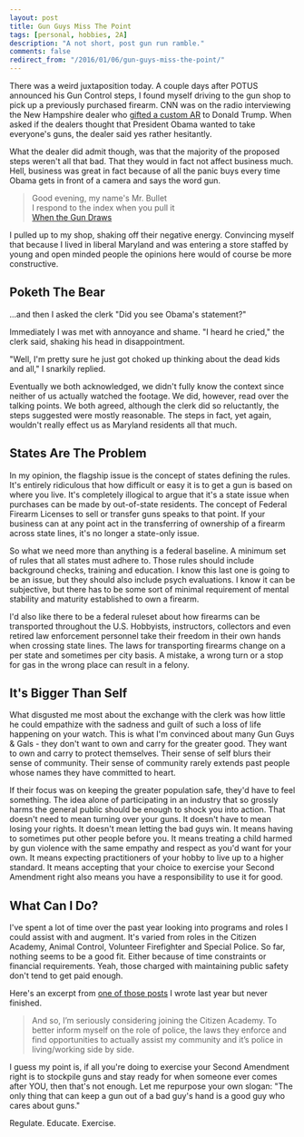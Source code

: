 ```yaml
---
layout: post
title: Gun Guys Miss The Point
tags: [personal, hobbies, 2A]
description: "A not short, post gun run ramble."
comments: false
redirect_from: "/2016/01/06/gun-guys-miss-the-point/"
---
```


There was a weird juxtaposition today. A couple days after POTUS announced his Gun Control steps, I found myself driving to the gun shop to pick up a previously purchased firearm. CNN was on the radio interviewing the New Hampshire dealer who [gifted a custom AR](http://www.cnn.com/2016/01/05/politics/donald-trump-ar-15-gift-new-hampshire/) to Donald Trump. When asked if the dealers thought that President Obama wanted to take everyone's guns, the dealer said yes rather hesitantly.

What the dealer did admit though, was that the majority of the proposed steps weren't all that bad. That they would in fact not affect business much. Hell, business was great in fact because of all the panic buys every time Obama gets in front of a camera and says the word gun.

> Good evening, my name's Mr. Bullet<br />
> I respond to the index when you pull it<br />
> [When the Gun Draws](http://genius.com/Pharoahe-monch-when-the-gun-draws-lyrics)

I pulled up to my shop, shaking off their negative energy. Convincing myself that because I lived in liberal Maryland and was entering a store staffed by young and open minded people the opinions here would of course be more constructive.

## Poketh The Bear

...and then I asked the clerk "Did you see Obama's statement?"

Immediately I was met with annoyance and shame. "I heard he cried," the clerk said, shaking his head in disappointment.

"Well, I'm pretty sure he just got choked up thinking about the dead kids and all," I snarkily replied.

Eventually we both acknowledged, we didn't fully know the context since neither of us actually watched the footage. We did, however, read over the talking points. We both agreed, although the clerk did so reluctantly, the steps suggested were mostly reasonable. The steps in fact, yet again, wouldn't really effect us as Maryland residents all that much.

## States Are The Problem

In my opinion, the flagship issue is the concept of states defining the rules. It's entirely ridiculous that how difficult or easy it is to get a gun is based on where you live. It's completely illogical to argue that it's a state issue when purchases can be made by out-of-state residents. The concept of Federal Firearm Licenses to sell or transfer guns speaks to that point. If your business can at any point act in the transferring of ownership of a firearm across state lines, it's no longer a state-only issue.

So what we need more than anything is a federal baseline. A minimum set of rules that all states must adhere to. Those rules should include background checks, training and education. I know this last one is going to be an issue, but they should also include psych evaluations. I know it can be subjective, but there has to be some sort of minimal requirement of mental stability and maturity established to own a firearm.

I'd also like there to be a federal ruleset about how firearms can be transported throughout the U.S. Hobbyists, instructors, collectors and even retired law enforcement personnel take their freedom in their own hands when crossing state lines. The laws for transporting firearms change on a per state and sometimes per city basis. A mistake, a wrong turn or a stop for gas in the wrong place can result in a felony.

## It's Bigger Than Self

What disgusted me most about the exchange with the clerk was how little he could empathize with the sadness and guilt of such a loss of life happening on your watch. This is what I'm convinced about many Gun Guys & Gals - they don't want to own and carry for the greater good. They want to own and carry to protect themselves. Their sense of self blurs their sense of community. Their sense of community rarely extends past people whose names they have committed to heart.

If their focus was on keeping the greater population safe, they'd have to feel something. The idea alone of participating in an industry that so grossly harms the general public should be enough to shock you into action. That doesn't need to mean turning over your guns. It doesn't have to mean losing your rights. It doesn't mean letting the bad guys win. It means having to sometimes put other people before you. It means treating a child harmed by gun violence with the same empathy and respect as you'd want for your own. It means expecting practitioners of your hobby to live up to a higher standard. It means accepting that your choice to exercise your Second Amendment right also means you have a responsibility to use it for good.

## What Can I Do?

I've spent a lot of time over the past year looking into programs and roles I could assist with and augment. It's varied from roles in the Citizen Academy, Animal Control, Volunteer Firefighter and Special Police. So far, nothing seems to be a good fit. Either because of time constraints or financial requirements. Yeah, those charged with maintaining public safety don't tend to get paid enough.

Here's an excerpt from [one of those posts](/2016/01/01/write-something/) I wrote last year but never finished.

> And so, I’m seriously considering joining the Citizen Academy. To better inform myself on the role of police, the laws they enforce and find opportunities to actually assist my community and it’s police in living/working side by side.

I guess my point is, if all you're doing to exercise your Second Amendment right is to stockpile guns and stay ready for when someone ever comes after YOU, then that's not enough. Let me repurpose your own slogan: "The only thing that can keep a gun out of a bad guy's hand is a good guy who cares about guns."

Regulate. Educate. Exercise.
